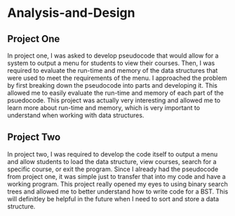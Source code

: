 # Analysis-and-Design
## Project One
In project one, I was asked to develop pseudocode that would allow for a system to output a menu for students to view their courses. Then, I was required to evaluate the run-time and memory of the data structures that were used to meet the requirements of the menu. I approached the problem by first breaking down the pseudocode into parts and developing it. This allowed me to easily evaluate the run-time and memory of each part of the psuedocode. This project was actually very interesting and allowed me to learn more about run-time and memory, which is very important to understand when working with data structures. 
## Project Two
In project two, I was required to develop the code itself to output a menu and allow students to load the data structure, view courses, search for a specific course, or exit the program. Since I already had the pseudocode from project one, it was simple just to transfer that into my code and have a working program. This project really opened my eyes to using binary search trees and allowed me to better understand how to write code for a BST. This will definitley be helpful in the future when I need to sort and store a data structure. 
